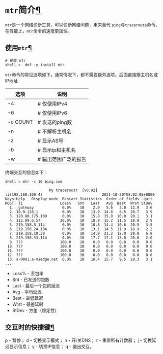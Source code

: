 # `mtr`简介[¶](https://docs.rockylinux.org/zh/gemstones/mtr/#mtr)

`mtr`是一个网络诊断工具，可以诊断网络问题，用来替代 `ping`与`traceroute`命令，在性能上，`mtr`命令的速度更加快。

## 使用`mtr`[¶](https://docs.rockylinux.org/zh/gemstones/mtr/#mtr_1)

```
# 安装 mtr
shell >  dnf -y install mtr
```

`mtr`命令的常见选项如下，通常情况下，都不需要额外选项，后面直接跟主机名或IP地址

| 选项      | 说明                 |
| --------- | -------------------- |
| -4        | # 仅使用IPv4         |
| -6        | # 仅使用IPv6         |
| -c  COUNT | # 发送的ping数       |
| -n        | # 不解析主机名       |
| -z        | # 显示AS号           |
| -b        | # 显示ip和主机名     |
| -w        | # 输出范围广泛的报告 |

终端交互的信息如下：

```
shell > mtr -c 10 bing.com

                    My traceroutr  [v0.92]
li(192.168.100.4)                           2021-10-20T08:02:05+0800
Keys:Help   Display mode  Restart Statistics  Order of fields  quit
HOST: li                 Loss%   Snt   Last   Avg  Best  Wrst StDev
  1. _gateway             0.0%    10    2.0   5.6   2.0  12.9   3.6
  2. 10.9.128.1           0.0%    10   13.9  14.8   8.5  20.7   3.9
  3. 120.80.175.109       0.0%    10   15.8  15.0  10.0  20.1   3.1
  4. 112.89.0.57         20.0%    10   18.9  15.2  11.5  18.9   2.9
  5. 219.158.8.114        0.0%    10   10.8  14.4  10.6  20.5   3.5
  6. 219.158.24.134       0.0%    10   13.1  14.5  11.9  18.9   2.2
  7. 219.158.10.30        0.0%    10   14.9  21.2  12.0  29.8   6.9
  8. 219.158.33.114       0.0%    10   17.7  17.1  13.0  20.0   2.0
  9. ???                 100.0    10    0.0   0.0   0.0   0.0   0.0
 10. ???                 100.0    10    0.0   0.0   0.0   0.0   0.0
 11. ???                 100.0    10    0.0   0.0   0.0   0.0   0.0
 12. ???                 100.0    10    0.0   0.0   0.0   0.0   0.0
 13. a-0001.a-msedge.net  0.0%    10   18.4  15.7   9.5  19.3   3.1
...
```



- Loss% - 丢包率
- Snt - 已发送的包数
- Last - 最后一个包的延迟
- Avg - 平均延迟
- Best - 最低延迟
- Wrst - 最差延时
- StDev - 方差（稳定性）

## 交互时的快捷键[¶](https://docs.rockylinux.org/zh/gemstones/mtr/#_1)

p - 暂停； d - 切换显示模式； n - 开/关DNS； r - 重置所有计数器； j - 切换延迟显示信息； y - 切换IP信息； q - 退出交互。